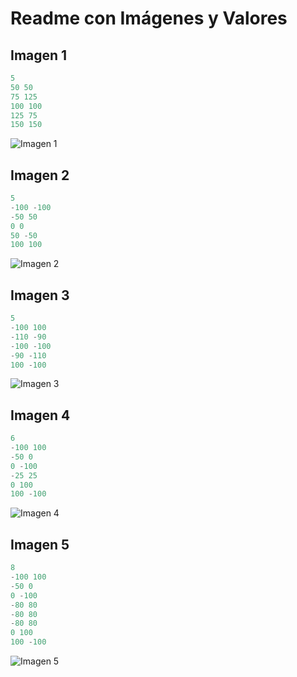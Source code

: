# Readme con Imágenes y Valores

## Imagen 1
```python
5
50 50
75 125
100 100
125 75
150 150
```
![Imagen 1](URL_DE_LA_IMAGEN_1)

## Imagen 2
```python
5
-100 -100
-50 50
0 0
50 -50
100 100
```
![Imagen 2](URL_DE_LA_IMAGEN_2)

## Imagen 3
```python
5
-100 100
-110 -90
-100 -100
-90 -110
100 -100
```
![Imagen 3](URL_DE_LA_IMAGEN_3)

## Imagen 4
```python
6
-100 100
-50 0
0 -100
-25 25
0 100
100 -100
```
![Imagen 4](URL_DE_LA_IMAGEN_4)

## Imagen 5
```python
8
-100 100
-50 0
0 -100
-80 80
-80 80
-80 80
0 100
100 -100
```
![Imagen 5](URL_DE_LA_IMAGEN_5)

